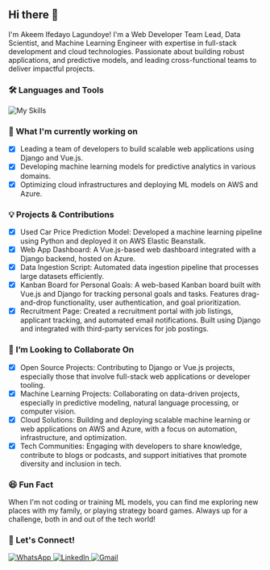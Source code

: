 ## Hi there 👋

<!--
**Aifedayo/Aifedayo** is a ✨ _special_ ✨ repository because its `README.md` (this file) appears on your GitHub profile.

Here are some ideas to get you started:

- 🔭 I’m currently working on ...
- 🌱 I’m currently learning ...
- 👯 I’m looking to collaborate on ...
- 🤔 I’m looking for help with ...
- 💬 Ask me about ...
- 📫 How to reach me: ...
- 😄 Pronouns: ...
- ⚡ Fun fact: ...
-->
I'm Akeem Ifedayo Lagundoye!
I'm a Web Developer Team Lead, Data Scientist, and Machine Learning Engineer with expertise in full-stack development and cloud technologies. Passionate about building robust applications, and predictive models, and leading cross-functional teams to deliver impactful projects.

### 🛠️ Languages and Tools

<img src="https://skillicons.dev/icons?i=html,css,bootstrap,js,vuejs,angular,vite,python,django,flask,fastapi,tensorflow,aws,azure,docker,nginx,git,github,gitlab,vscode,sublime,stackoverflow,selenium,beautifulsoup&perline=11" alt="My Skills" style="max-width: 100%;">
<!-- ### 🚀 Tech Stack & Expertise
- [x] **Backend:** Django, Flask, FastAPI
- [x] **Frontend:** Vue.js, JavaScript (ES6+), HTML5, CSS3
- [x] **Machine Learning & Data Science:** Python (Pandas, Scikit-learn, TensorFlow, Streamlit), Data Analysis, Predictive Modeling, Deep Learning
- [x] **Cloud Services:** AWS (EC2, S3, Lambda, RDS), Azure (App Services, Machine Learning, SQL Databases)
- [x] **DevOps & Containers:** Docker, Nginx, Gunicorn, CI/CD, GitHub Actions
- [x] **Databases:** PostgreSQL, MySQL, MongoDB
- [x] **Version Control:** Git, GitHub, Gitlab, BitBucket -->

   
### 🌱 What I'm currently working on
- [x] Leading a team of developers to build scalable web applications using Django and Vue.js.
- [x] Developing machine learning models for predictive analytics in various domains.
- [x] Optimizing cloud infrastructures and deploying ML models on AWS and Azure.

### 💡 Projects & Contributions
- [x] Used Car Price Prediction Model: Developed a machine learning pipeline using Python and deployed it on AWS Elastic Beanstalk.
- [x] Web App Dashboard: A Vue.js-based web dashboard integrated with a Django backend, hosted on Azure.
- [x] Data Ingestion Script: Automated data ingestion pipeline that processes large datasets efficiently.
- [x] Kanban Board for Personal Goals: A web-based Kanban board built with Vue.js and Django for tracking personal goals and tasks. Features drag-and-drop functionality, user authentication, and goal prioritization.
- [x] Recruitment Page: Created a recruitment portal with job listings, applicant tracking, and automated email notifications. Built using Django and integrated with third-party services for job postings.

### 🤝 I’m Looking to Collaborate On
- [x] Open Source Projects: Contributing to Django or Vue.js projects, especially those that involve full-stack web applications or developer tooling.
- [x] Machine Learning Projects: Collaborating on data-driven projects, especially in predictive modeling, natural language processing, or computer vision.
- [x] Cloud Solutions: Building and deploying scalable machine learning or web applications on AWS and Azure, with a focus on automation, infrastructure, and optimization.
- [x] Tech Communities: Engaging with developers to share knowledge, contribute to blogs or podcasts, and support initiatives that promote diversity and inclusion in tech.
      
### 😆 Fun Fact
When I'm not coding or training ML models, you can find me exploring new places with my family, or playing strategy board games. Always up for a challenge, both in and out of the tech world!


### 🔗 Let's Connect!

  <a href="https://wa.me/2349050562160">
    <img src="https://img.shields.io/badge/WhatsApp-25D366?style=for-the-badge&logo=whatsapp&logoColor=white" alt="WhatsApp">
  </a>
  <a href="https:/www.linkedin.com/in/akeem-lagundoye-6388bb128/">
      <img src="https://img.shields.io/badge/LinkedIn-0077B5?style=for-the-badge&logo=linkedin&logoColor=white" alt="LinkedIn">
  </a>
  <a href="mailto:akeemifedayolag@gmail.com">
      <img src="https://img.shields.io/badge/Gmail-D14836?style=for-the-badge&logo=gmail&logoColor=white" alt="Gmail">
  </a>
</p>

